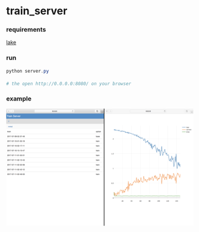 # train_server

### requirements

[lake](https://github.com/CosmosShadow/lake)

### run

```powershell
python server.py

# the open http://0.0.0.0:8080/ on your browser
```

### example

![](imgs/index_train.png)